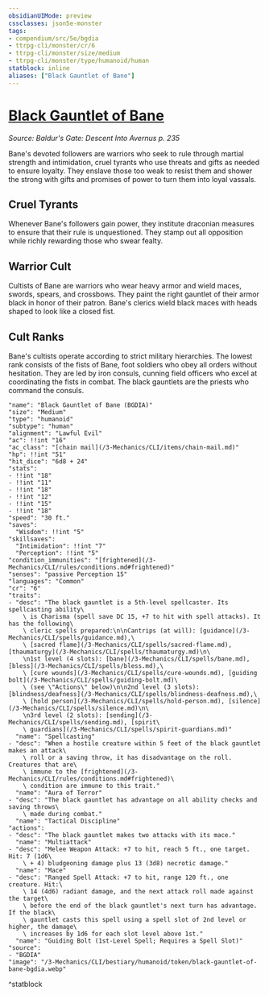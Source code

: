 ```yaml
---
obsidianUIMode: preview
cssclasses: json5e-monster
tags:
- compendium/src/5e/bgdia
- ttrpg-cli/monster/cr/6
- ttrpg-cli/monster/size/medium
- ttrpg-cli/monster/type/humanoid/human
statblock: inline
aliases: ["Black Gauntlet of Bane"]
---
```

# [Black Gauntlet of Bane](3-Mechanics\CLI\bestiary\humanoid/black-gauntlet-of-bane-bgdia.md)
*Source: Baldur's Gate: Descent Into Avernus p. 235*  

Bane's devoted followers are warriors who seek to rule through martial strength and intimidation, cruel tyrants who use threats and gifts as needed to ensure loyalty. They enslave those too weak to resist them and shower the strong with gifts and promises of power to turn them into loyal vassals.

## Cruel Tyrants

Whenever Bane's followers gain power, they institute draconian measures to ensure that their rule is unquestioned. They stamp out all opposition while richly rewarding those who swear fealty.

## Warrior Cult

Cultists of Bane are warriors who wear heavy armor and wield maces, swords, spears, and crossbows. They paint the right gauntlet of their armor black in honor of their patron. Bane's clerics wield black maces with heads shaped to look like a closed fist.

## Cult Ranks

Bane's cultists operate according to strict military hierarchies. The lowest rank consists of the fists of Bane, foot soldiers who obey all orders without hesitation. They are led by iron consuls, cunning field officers who excel at coordinating the fists in combat. The black gauntlets are the priests who command the consuls.

```statblock
"name": "Black Gauntlet of Bane (BGDIA)"
"size": "Medium"
"type": "humanoid"
"subtype": "human"
"alignment": "Lawful Evil"
"ac": !!int "16"
"ac_class": "[chain mail](/3-Mechanics/CLI/items/chain-mail.md)"
"hp": !!int "51"
"hit_dice": "6d8 + 24"
"stats":
- !!int "18"
- !!int "11"
- !!int "18"
- !!int "12"
- !!int "15"
- !!int "18"
"speed": "30 ft."
"saves":
  "Wisdom": !!int "5"
"skillsaves":
  "Intimidation": !!int "7"
  "Perception": !!int "5"
"condition_immunities": "[frightened](/3-Mechanics/CLI/rules/conditions.md#frightened)"
"senses": "passive Perception 15"
"languages": "Common"
"cr": "6"
"traits":
- "desc": "The black gauntlet is a 5th-level spellcaster. Its spellcasting ability\
    \ is Charisma (spell save DC 15, +7 to hit with spell attacks). It has the following\
    \ cleric spells prepared:\n\nCantrips (at will): [guidance](/3-Mechanics/CLI/spells/guidance.md),\
    \ [sacred flame](/3-Mechanics/CLI/spells/sacred-flame.md), [thaumaturgy](/3-Mechanics/CLI/spells/thaumaturgy.md)\n\
    \n1st level (4 slots): [bane](/3-Mechanics/CLI/spells/bane.md), [bless](/3-Mechanics/CLI/spells/bless.md),\
    \ [cure wounds](/3-Mechanics/CLI/spells/cure-wounds.md), [guiding bolt](/3-Mechanics/CLI/spells/guiding-bolt.md)\
    \ (see \"Actions\" below)\n\n2nd level (3 slots): [blindness/deafness](/3-Mechanics/CLI/spells/blindness-deafness.md),\
    \ [hold person](/3-Mechanics/CLI/spells/hold-person.md), [silence](/3-Mechanics/CLI/spells/silence.md)\n\
    \n3rd level (2 slots): [sending](/3-Mechanics/CLI/spells/sending.md), [spirit\
    \ guardians](/3-Mechanics/CLI/spells/spirit-guardians.md)"
  "name": "Spellcasting"
- "desc": "When a hostile creature within 5 feet of the black gauntlet makes an attack\
    \ roll or a saving throw, it has disadvantage on the roll. Creatures that are\
    \ immune to the [frightened](/3-Mechanics/CLI/rules/conditions.md#frightened)\
    \ condition are immune to this trait."
  "name": "Aura of Terror"
- "desc": "The black gauntlet has advantage on all ability checks and saving throws\
    \ made during combat."
  "name": "Tactical Discipline"
"actions":
- "desc": "The black gauntlet makes two attacks with its mace."
  "name": "Multiattack"
- "desc": "Melee Weapon Attack: +7 to hit, reach 5 ft., one target. Hit: 7 (1d6\
    \ + 4) bludgeoning damage plus 13 (3d8) necrotic damage."
  "name": "Mace"
- "desc": "Ranged Spell Attack: +7 to hit, range 120 ft., one creature. Hit:\
    \ 14 (4d6) radiant damage, and the next attack roll made against the target\
    \ before the end of the black gauntlet's next turn has advantage. If the black\
    \ gauntlet casts this spell using a spell slot of 2nd level or higher, the damage\
    \ increases by 1d6 for each slot level above 1st."
  "name": "Guiding Bolt (1st-Level Spell; Requires a Spell Slot)"
"source":
- "BGDIA"
"image": "/3-Mechanics/CLI/bestiary/humanoid/token/black-gauntlet-of-bane-bgdia.webp"
```
^statblock